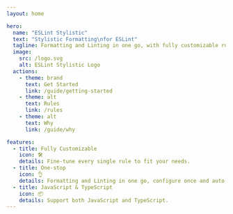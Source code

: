 ```yaml
---
layout: home

hero:
  name: "ESLint Stylistic"
  text: "Stylistic Formatting\nfor ESLint"
  tagline: Formatting and Linting in one go, with fully customizable rules
  image:
    src: /logo.svg
    alt: ESLint Stylistic Logo
  actions:
    - theme: brand
      text: Get Started
      link: /guide/getting-started
    - theme: alt
      text: Rules
      link: /rules
    - theme: alt
      text: Why
      link: /guide/why

features:
  - title: Fully Customizable
    icon: 🛠️
    details: Fine-tune every single rule to fit your needs.
  - title: One-stop
    icon: 👌
    details: Formatting and Linting in one go, configure once and auto-fix once.
  - title: JavaScript & TypeScript
    icon: 📦
    details: Support both JavaScript and TypeScript.
---
```

